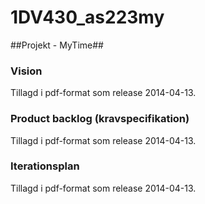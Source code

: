 1DV430_as223my
==============

##Projekt - MyTime##

### Vision 
Tillagd i pdf-format som release 2014-04-13.

### Product backlog (kravspecifikation)
Tillagd i pdf-format som release 2014-04-13.

### Iterationsplan
Tillagd i pdf-format som release 2014-04-13.

